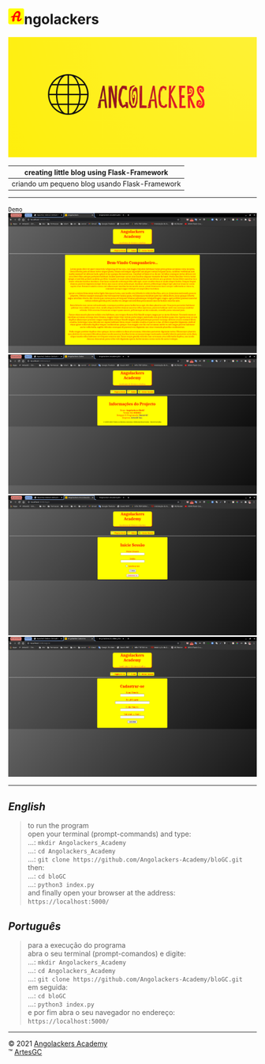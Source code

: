 # ![icone-angolackers](app/static/img/logo/favicon_io/favicon-32x32.png)ngolackers

[![logo-angolackers](app/static/img/logo/05.png)](https://angolackers-academy.github.io/intro "Pressione a imagem para conhecer a Angolackers!")

|creating little blog using Flask-Framework|
|---|
|criando um pequeno blog usando Flask-Framework|

---

`Demo`
![demo-01](app/static/img/01.png)
![demo-02](app/static/img/02.png)
![demo-03](app/static/img/03.png)
![demo-04](app/static/img/04.png)

---

## *English*

> to run the program \
open your terminal (prompt-commands) and type: \
...: `mkdir Angolackers_Academy` \
...: `cd Angolackers_Academy` \
...: `git clone https://github.com/Angolackers-Academy/bloGC.git` \
then: \
...: `cd bloGC` \
...: `python3 index.py` \
and finally open your browser at the address: `https://localhost:5000/`

## *Português*

> para a execução do programa \
abra o seu terminal (prompt-comandos) e digite: \
...: `mkdir Angolackers_Academy` \
...: `cd Angolackers_Academy` \
...: `git clone https://github.com/Angolackers-Academy/bloGC.git` \
em seguida: \
...: `cd bloGC` \
...: `python3 index.py` \
e por fim abra o seu navegador no endereço: `https://localhost:5000/`

---

&copy; 2021 [Angolackers Academy](https://angolackers-academy.github.io/intro) \
&trade; [ArtesGC](https://artesgc.home.blog)
